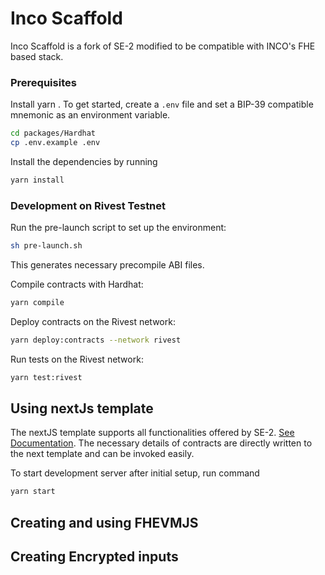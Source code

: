 # Inco Scaffold 
Inco Scaffold is a fork of SE-2 modified to be compatible with INCO's FHE based stack.
### Prerequisites
Install yarn . To get started, create a `.env` file and set a BIP-39 compatible mnemonic as an environment variable.
```sh
cd packages/Hardhat
cp .env.example .env
```
Install the dependencies by running 
```sh
yarn install
```

### Development on Rivest Testnet

Run the pre-launch script to set up the environment:

```sh
sh pre-launch.sh
```

This generates necessary precompile ABI files. 

Compile contracts with Hardhat:

```sh
yarn compile
```

Deploy contracts on the Rivest network:

```sh
yarn deploy:contracts --network rivest
```

Run tests on the Rivest network:

```sh
yarn test:rivest
```
## Using nextJs template 

The nextJS template supports all functionalities offered by SE-2. [See Documentation](https://docs.scaffoldeth.io/).
The necessary details of contracts are directly written to the next template and can be invoked easily.

To start development server after initial setup, run command
```sh
yarn start
```
## Creating and using FHEVMJS

## Creating Encrypted inputs